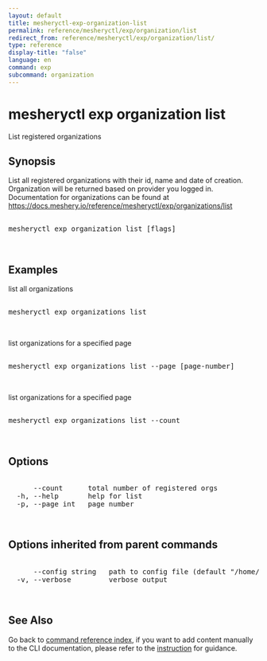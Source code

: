 ```yaml
---
layout: default
title: mesheryctl-exp-organization-list
permalink: reference/mesheryctl/exp/organization/list
redirect_from: reference/mesheryctl/exp/organization/list/
type: reference
display-title: "false"
language: en
command: exp
subcommand: organization
---
```


# mesheryctl exp organization list

List registered organizations

## Synopsis

List all registered organizations with their id, name and date of creation. Organization will be returned based on provider you logged in.
Documentation for organizations can be found at https://docs.meshery.io/reference/mesheryctl/exp/organizations/list
	
<pre class='codeblock-pre'>
<div class='codeblock'>
mesheryctl exp organization list [flags]

</div>
</pre> 

## Examples

list all organizations
<pre class='codeblock-pre'>
<div class='codeblock'>
mesheryctl exp organizations list

</div>
</pre> 

list organizations for a specified page
<pre class='codeblock-pre'>
<div class='codeblock'>
mesheryctl exp organizations list --page [page-number]

</div>
</pre> 

list organizations for a specified page
<pre class='codeblock-pre'>
<div class='codeblock'>
mesheryctl exp organizations list --count

</div>
</pre> 

## Options

<pre class='codeblock-pre'>
<div class='codeblock'>
      --count      total number of registered orgs
  -h, --help       help for list
  -p, --page int   page number

</div>
</pre>

## Options inherited from parent commands

<pre class='codeblock-pre'>
<div class='codeblock'>
      --config string   path to config file (default "/home/runner/.meshery/config.yaml")
  -v, --verbose         verbose output

</div>
</pre>

## See Also

Go back to [command reference index](/reference/mesheryctl/), if you want to add content manually to the CLI documentation, please refer to the [instruction](/project/contributing/contributing-cli#preserving-manually-added-documentation) for guidance.
